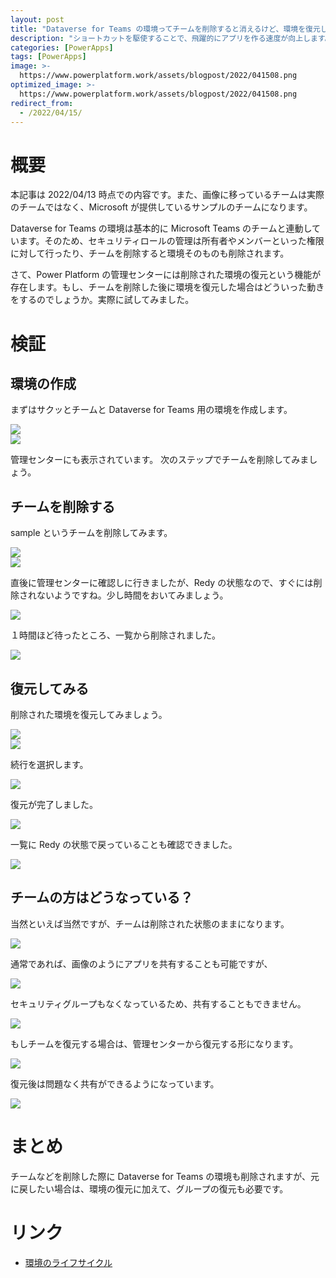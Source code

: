 ```yaml
---
layout: post
title: "Dataverse for Teams の環境ってチームを削除すると消えるけど、環境を復元したらチームってどうなるの？"
description: "ショートカットを駆使することで、飛躍的にアプリを作る速度が向上します。"
categories: [PowerApps]
tags: [PowerApps]
image: >-
  https://www.powerplatform.work/assets/blogpost/2022/041508.png
optimized_image: >-
  https://www.powerplatform.work/assets/blogpost/2022/041508.png
redirect_from:
  - /2022/04/15/
---
```



#  概要

本記事は 2022/04/13 時点での内容です。また、画像に移っているチームは実際のチームではなく、Microsoft が提供しているサンプルのチームになります。

Dataverse for Teams の環境は基本的に Microsoft Teams のチームと連動しています。そのため、セキュリティロールの管理は所有者やメンバーといった権限に対して行ったり、チームを削除すると環境そのものも削除されます。

さて、Power Platform の管理センターには削除された環境の復元という機能が存在します。もし、チームを削除した後に環境を復元した場合はどういった動きをするのでしょうか。実際に試してみました。

# 検証

## 環境の作成

まずはサクッとチームと Dataverse for Teams 用の環境を作成します。

<img src="/assets/blogpost/2022/041501.png"/><br/>
<img src="/assets/blogpost/2022/041502.png"/><br/>

管理センターにも表示されています。
次のステップでチームを削除してみましょう。

## チームを削除する

sample というチームを削除してみます。

<img src="/assets/blogpost/2022/041503.png"/><br/>
<img src="/assets/blogpost/2022/041504.png"/><br/>

直後に管理センターに確認しに行きましたが、Redy の状態なので、すぐには削除されないようですね。少し時間をおいてみましょう。

<img src="/assets/blogpost/2022/041505.png"/><br/>

１時間ほど待ったところ、一覧から削除されました。

<img src="/assets/blogpost/2022/041506.png"/><br/>

## 復元してみる

削除された環境を復元してみましょう。

<img src="/assets/blogpost/2022/041507.png"/><br/>
<img src="/assets/blogpost/2022/041508.png"/><br/>

続行を選択します。

<img src="/assets/blogpost/2022/041509.png"/><br/>

復元が完了しました。

<img src="/assets/blogpost/2022/041510.png"/><br/>

一覧に Redy の状態で戻っていることも確認できました。

<img src="/assets/blogpost/2022/041511.png"/><br/>

## チームの方はどうなっている？

当然といえば当然ですが、チームは削除された状態のままになります。

<img src="/assets/blogpost/2022/041512.png"/><br/>

通常であれば、画像のようにアプリを共有することも可能ですが、

<img src="/assets/blogpost/2022/041513.png"/><br/>

セキュリティグループもなくなっているため、共有することもできません。

<img src="/assets/blogpost/2022/041514.png"/><br/>

もしチームを復元する場合は、管理センターから復元する形になります。

<img src="/assets/blogpost/2022/041515.png"/><br/>

復元後は問題なく共有ができるようになっています。

<img src="/assets/blogpost/2022/041516.png"/><br/>

# まとめ

チームなどを削除した際に Dataverse for Teams の環境も削除されますが、元に戻したい場合は、環境の復元に加えて、グループの復元も必要です。


# リンク

- [環境のライフサイクル](https://docs.microsoft.com/ja-jp/power-platform/admin/about-teams-environment#environment-lifecycle)
